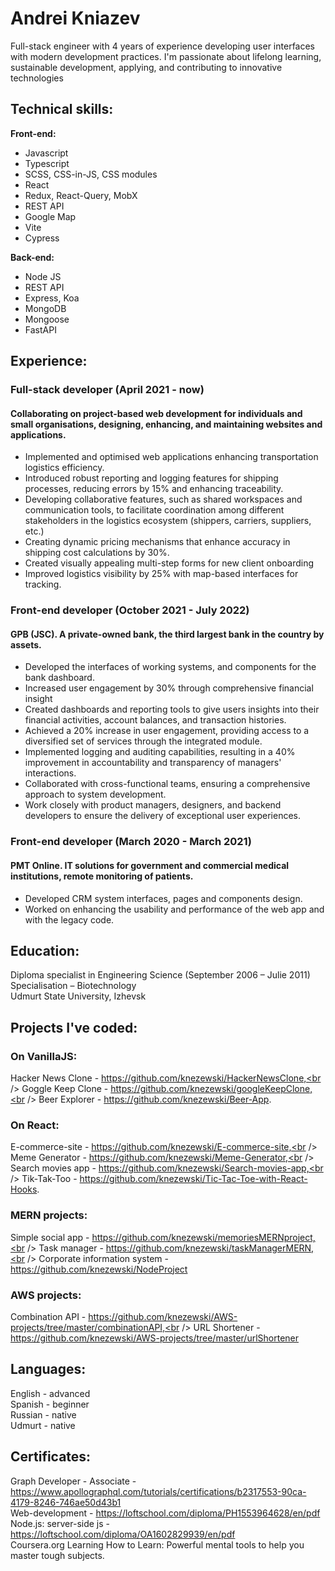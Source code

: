 # Andrei Kniazev
Full-stack engineer with 4 years of experience developing user interfaces with modern development practices. I'm passionate about lifelong learning, sustainable development, applying, and contributing to innovative technologies

## Technical skills:

**Front-end:**                           
* Javascript 
* Typescript
* SCSS, CSS-in-JS, CSS modules
* React
* Redux, React-Query, MobX
* REST API
* Google Map
* Vite
* Cypress

**Back-end:**
* Node JS
* REST API
* Express, Koa
* MongoDB
* Mongoose
* FastAPI


## Experience:

### Full-stack developer                                                                                        (April 2021 - now)
#### Collaborating on project-based web development for individuals and small organisations, designing, enhancing, and maintaining websites and applications.

* Implemented and optimised web applications enhancing transportation logistics efficiency.
* Introduced robust reporting and logging features for shipping processes, reducing errors by 15% and enhancing traceability.
* Developing collaborative features, such as shared workspaces and communication tools, to facilitate coordination among different stakeholders in the logistics ecosystem (shippers, carriers, suppliers, etc.)
* Creating dynamic pricing mechanisms that enhance accuracy in shipping cost calculations by 30%. 
* Created visually appealing multi-step forms for new client onboarding
* Improved logistics visibility by 25% with map-based interfaces for  tracking.

### Front-end developer                                                                                    (October 2021 - July 2022)

#### GPB (JSC). A private-owned bank, the third largest bank in the country by assets.

* Developed the interfaces of working systems, and components for the bank dashboard.
* Increased user engagement by 30% through comprehensive financial insight
* Created dashboards and reporting tools to give users insights into their financial activities, account balances, and transaction histories. 
* Achieved a 20% increase in user engagement, providing access to a diversified set of services through the integrated module.
* Implemented logging and auditing capabilities, resulting in a 40% improvement in accountability and transparency of managers' interactions.	
* Collaborated with cross-functional teams, ensuring a comprehensive approach to system development.
* Work closely with product managers, designers, and backend developers to ensure the delivery of exceptional user experiences. 

### Front-end developer                                                                                  (March 2020 - March 2021)

#### PMT Online. IT solutions for government and commercial medical institutions, remote monitoring of patients.
* Developed CRM system interfaces, pages and components design.
* Worked on enhancing the usability and performance of the web app and with the legacy code.


## Education:

Diploma specialist in Engineering Science                                                                            (September 2006 – Julie 2011)<br />
Specialisation – Biotechnology <br /> 
Udmurt State University, Izhevsk

## Projects I've coded:
### On VanillaJS:

Hacker News Clone - https://github.com/knezewski/HackerNewsClone,<br />
Goggle Keep Clone - https://github.com/knezewski/googleKeepClone,<br />
Beer Explorer - https://github.com/knezewski/Beer-App.

### On React:
E-commerce-site - https://github.com/knezewski/E-commerce-site,<br />
Meme Generator - https://github.com/knezewski/Meme-Generator,<br />
Search movies app - https://github.com/knezewski/Search-movies-app,<br />
Tik-Tak-Too - https://github.com/knezewski/Tic-Tac-Toe-with-React-Hooks.

### MERN projects:
Simple social app - https://github.com/knezewski/memoriesMERNproject,<br />
Task manager - https://github.com/knezewski/taskManagerMERN,<br />
Corporate information system - https://github.com/knezewski/NodeProject

### AWS projects:
Combination API  - https://github.com/knezewski/AWS-projects/tree/master/combinationAPI,<br />
URL Shortener - https://github.com/knezewski/AWS-projects/tree/master/urlShortener

## Languages: 

English - advanced<br />
Spanish - beginner<br />
Russian - native<br />
Udmurt - native

## Certificates:                                                                                                                                        

Graph Developer - Associate - https://www.apollographql.com/tutorials/certifications/b2317553-90ca-4179-8246-746ae50d43b1<br />
Web-development  -  https://loftschool.com/diploma/PH1553964628/en/pdf<br />
Node.js:  server-side js  - https://loftschool.com/diploma/OA1602829939/en/pdf<br />
Coursera.org Learning How to Learn: Powerful mental tools to help you master tough subjects.

